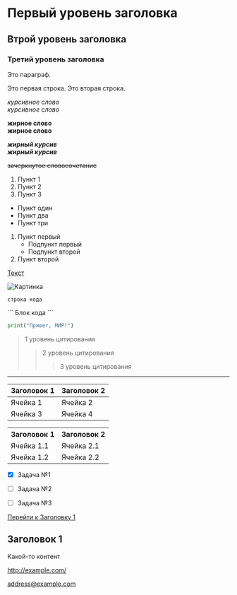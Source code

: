 # Первый уровень заголовка

## Втрой уровень заголовка

### Третий yровень заголовка

Это параграф.

Это первая строка. 
Это вторая строка.


*курсивное слово*  
_курсивное слово_

**жирное слово**  
__жирное слово__

***жирный курсив***  
___жирный курсив___

~~зачеркнутое словосочетание~~


1. Пункт 1
2. Пункт 2
3. Пункт 3


- Пункт один
- Пункт два
- Пункт три


1. Пункт первый
    - Подпункт первый
    - Подпункт второй
2. Пункт второй

[Текст](https://www.example.com)


![Картинка](https://www.example.com/image.jpg)


`строка кода`


\```
Блок кода
\```

```python
print("Привет, МИР!")
```


> 1 уровень цитирования
>> 2 уровень цитирования
>>> 3 уровень цитирования


---

| Заголовок 1 | Заголовок 2 |
| ----------- | ----------- |
| Ячейка 1    | Ячейка 2   |
| Ячейка 3    | Ячейка 4   |

<table>
    <tr>
        <th>Заголовок 1</th>
        <th>Заголовок 2</th>
    </tr>
    <tr>
        <td>Ячейка 1.1</td>
        <td>Ячейка 2.1</td>
    </tr>
    <tr>
        <td>Ячейка 1.2</td>
        <td>Ячейка 2.2</td>
    </tr>
</table>



- [x] Задача №1
- [ ] Задача №2
- [ ] Задача №3



[Перейти к Заголовку 1](#title1)

## <a id="title1">Заголовок 1</a>
Какой-то контент


<http://example.com/>

<address@example.com>